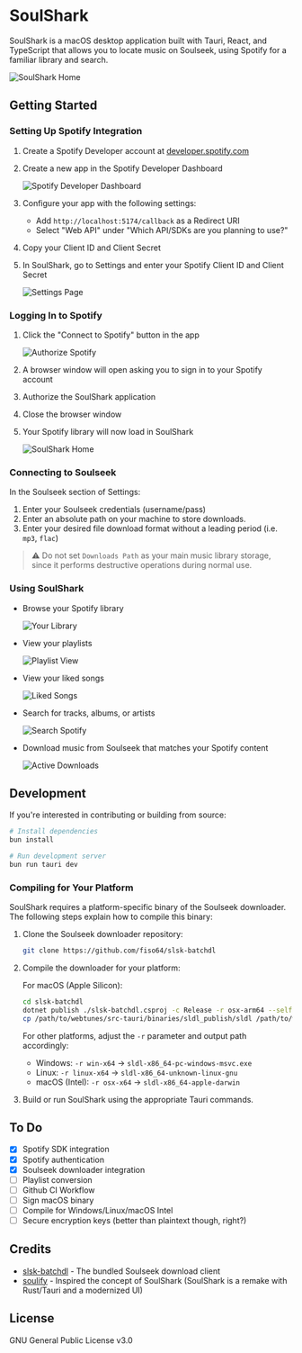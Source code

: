 # SoulShark

SoulShark is a macOS desktop application built with Tauri, React, and TypeScript that allows you to locate music on Soulseek, using Spotify for a familiar library and search.

![SoulShark Home](media/SoulSharkHome.png)

## Getting Started

### Setting Up Spotify Integration

1. Create a Spotify Developer account at [developer.spotify.com](https://developer.spotify.com/)
2. Create a new app in the Spotify Developer Dashboard

   ![Spotify Developer Dashboard](media/SpotifyDeveloperDashboard.jpeg)

3. Configure your app with the following settings:
   - Add `http://localhost:5174/callback` as a Redirect URI
   - Select "Web API" under "Which API/SDKs are you planning to use?"
4. Copy your Client ID and Client Secret
5. In SoulShark, go to Settings and enter your Spotify Client ID and Client Secret

   ![Settings Page](media/Settings.png)

### Logging In to Spotify

1. Click the "Connect to Spotify" button in the app

   ![Authorize Spotify](media/AuthorizeSpotify.jpeg)

2. A browser window will open asking you to sign in to your Spotify account
3. Authorize the SoulShark application
4. Close the browser window
5. Your Spotify library will now load in SoulShark

   ![SoulShark Home](media/SoulSharkHome.png)

### Connecting to Soulseek

In the Soulseek section of Settings:
1. Enter your Soulseek credentials (username/pass) 
2. Enter an absolute path on your machine to store downloads. 
3. Enter your desired file download format without a leading period (i.e. `mp3`, `flac`)

> ⚠️ Do not set `Downloads Path` as your main music library storage, since it performs destructive operations during normal use.

### Using SoulShark

- Browse your Spotify library
  
  ![Your Library](media/YourLibrary.png)

- View your playlists
  
  ![Playlist View](media/PlaylistView.png)

- View your liked songs
  
  ![Liked Songs](media/LikedSongs.png)

- Search for tracks, albums, or artists
  
  ![Search Spotify](media/SearchSpotify.png)

- Download music from Soulseek that matches your Spotify content
  
  ![Active Downloads](media/ActiveDownloads.png)

## Development

If you're interested in contributing or building from source:

```bash
# Install dependencies
bun install

# Run development server
bun run tauri dev
```

### Compiling for Your Platform

SoulShark requires a platform-specific binary of the Soulseek downloader. The following steps explain how to compile this binary:

1. Clone the Soulseek downloader repository:
   ```bash
   git clone https://github.com/fiso64/slsk-batchdl
   ```

2. Compile the downloader for your platform:
   
   For macOS (Apple Silicon):
   ```bash
   cd slsk-batchdl
   dotnet publish ./slsk-batchdl.csproj -c Release -r osx-arm64 --self-contained true -p:PublishSingleFile=true -p:UseAppHost=true -o /path/to/webtunes/src-tauri/binaries/sldl_publish
   cp /path/to/webtunes/src-tauri/binaries/sldl_publish/sldl /path/to/webtunes/src-tauri/binaries/sldl-aarch64-apple-darwin
   ```

   For other platforms, adjust the `-r` parameter and output path accordingly:
   - Windows: `-r win-x64` → `sldl-x86_64-pc-windows-msvc.exe`
   - Linux: `-r linux-x64` → `sldl-x86_64-unknown-linux-gnu`
   - macOS (Intel): `-r osx-x64` → `sldl-x86_64-apple-darwin`

3. Build or run SoulShark using the appropriate Tauri commands.

## To Do

- [x] Spotify SDK integration
- [x] Spotify authentication
- [x] Soulseek downloader integration
- [ ] Playlist conversion
- [ ] Github CI Workflow
- [ ] Sign macOS binary
- [ ] Compile for Windows/Linux/macOS Intel
- [ ] Secure encryption keys (better than plaintext though, right?)

## Credits

- [slsk-batchdl](https://github.com/fiso64/slsk-batchdl) - The bundled Soulseek download client
- [soulify](https://github.com/WB2024/soulify) - Inspired the concept of SoulShark (SoulShark is a remake with Rust/Tauri and a modernized UI)

## License

GNU General Public License v3.0